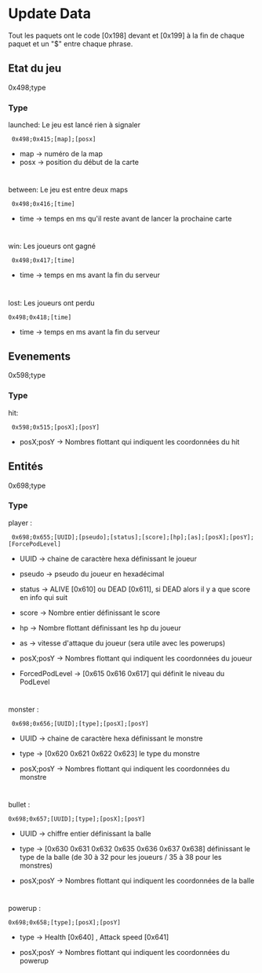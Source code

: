 # Update Data

Tout les paquets ont le code [0x198] devant et [0x199] à la fin de chaque paquet et un "$" entre chaque phrase.

## Etat du jeu

0x498;type

### Type

launched: Le jeu est lancé rien à signaler
```
 0x498;0x415;[map];[posx]
 ```
 - map -> numéro de la map
 - posx -> position du début de la carte
#
between: Le jeu est entre deux maps
```
 0x498;0x416;[time]
```
 - time -> temps en ms qu'il reste avant de lancer la prochaine carte
#
win: Les joueurs ont gagné
 ```
  0x498;0x417;[time]
  ```
 - time -> temps en ms avant la fin du serveur
 
#
lost: Les joueurs ont perdu
  ```
  0x498;0x418;[time]
  ```
 - time -> temps en ms avant la fin du serveur
 
## Evenements

0x598;type

### Type

hit:
 ```
  0x598;0x515;[posX];[posY]
  ```
  - posX;posY -> Nombres flottant qui indiquent les coordonnées du hit

## Entités

0x698;type

### Type

player :
 ```
  0x698;0x655;[UUID];[pseudo];[status];[score];[hp];[as];[posX];[posY];[ForcePodLevel]
 ```
 - UUID -> chaine de caractère hexa définissant le joueur
 
 - pseudo -> pseudo du joueur en hexadécimal
 
 - status -> ALIVE [0x610] ou DEAD [0x611], si DEAD alors il y a que score en info qui suit
 
 - score -> Nombre entier définissant le score
 
 - hp -> Nombre flottant définissant les hp du joueur
 
 - as -> vitesse d'attaque du joueur (sera utile avec les powerups)
 
 - posX;posY -> Nombres flottant qui indiquent les coordonnées du joueur
 
 - ForcedPodLevel -> [0x615 0x616 0x617] qui définit le niveau du PodLevel
#
monster :
 ```
  0x698;0x656;[UUID];[type];[posX];[posY]
  ```
- UUID -> chaine de caractère hexa définissant le monstre

- type -> [0x620 0x621 0x622 0x623] le type du monstre

- posX;posY -> Nombres flottant qui indiquent les coordonnées du monstre
#
bullet :
 ```
 0x698;0x657;[UUID];[type];[posX];[posY]
 ```
- UUID -> chiffre entier définissant la balle

- type -> [0x630 0x631 0x632 0x635 0x636 0x637 0x638] définissant le type de la balle (de 30 à 32 pour les joueurs / 35 à 38 pour les monstres) 

- posX;posY -> Nombres flottant qui indiquent les coordonnées de la balle
#
powerup :
 ```
 0x698;0x658;[type];[posX];[posY]
 ```

- type -> Health [0x640] , Attack speed [0x641]

 - posX;posY -> Nombres flottant qui indiquent les coordonnées du powerup

#